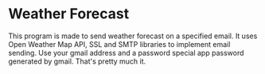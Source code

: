# Weather Forecast

This program is made to send weather forecast on a specified email. It uses Open Weather Map API, SSL and SMTP libraries to implement email sending.
Use your gmail address and a password special app password generated by gmail.
That's pretty much it.
